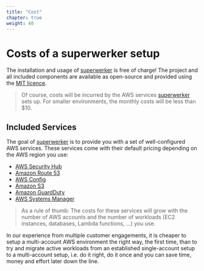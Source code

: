 ```yaml
---
title: "Cost"
chapter: true
weight: 40
---
```


# Costs of a superwerker setup

The installation and usage of [superwerker] is free of charge! The project and all included components are available as open-source and provided using the [MIT licence](https://github.com/superwerker/superwerker/blob/main/LICENSE.md).

> Of course, costs will be incurred by the AWS services [superwerker] sets up. For smaller environments, the monthly costs will be less than $10.

## Included Services

The goal of [superwerker] is to provide you with a set of well-configured AWS services. These services come with their default pricing depending on the AWS region you use:

- [AWS Security Hub](https://aws.amazon.com/security-hub/pricing/)
- [Amazon Route 53](https://aws.amazon.com/route53/pricing/)
- [AWS Config](https://aws.amazon.com/config/pricing/)
- [Amazon S3](https://aws.amazon.com/s3/pricing/)
- [Amazon GuardDuty](https://aws.amazon.com/guardduty/pricing/)
- [AWS Systems Manager](https://aws.amazon.com/systems-manager/pricing/)

> As a rule of thumb: The costs for these services will grow with the number of AWS accounts and the number of workloads (EC2 instances, databases, Lambda functions, …) you use.

In our experience from multiple customer engagements, it is cheaper to setup a multi-account AWS environment the right way, the first time, than to try and migrate active workloads from an established single-account setup to a multi-account setup, i.e. do it right, do it once and you can save time, money and effort later down the line.

[superwerker]: https://github.com/superwerker/superwerker
